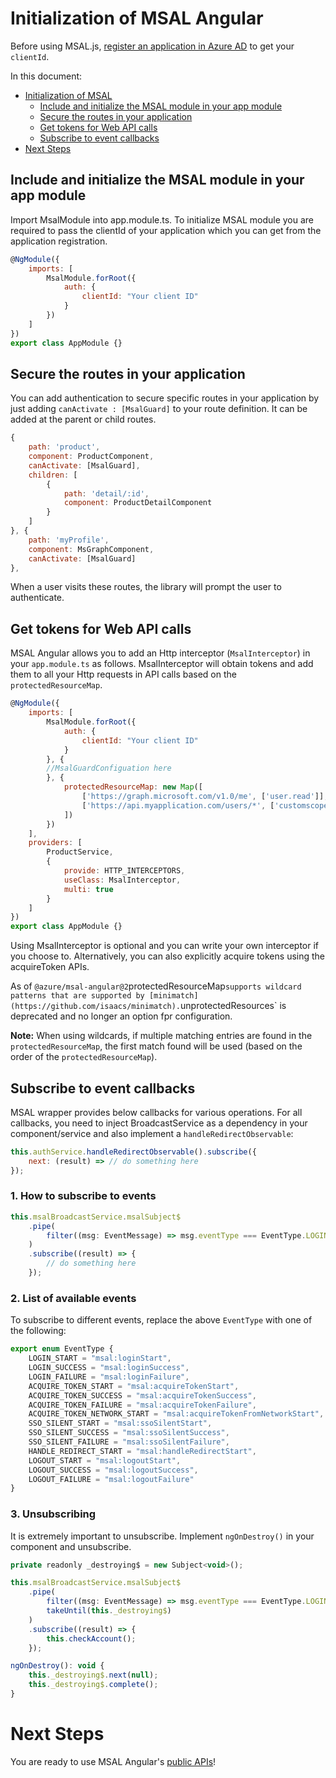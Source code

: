 # Initialization of MSAL Angular

Before using MSAL.js, [register an application in Azure AD](https://docs.microsoft.com/azure/active-directory/develop/quickstart-register-app) to get your `clientId`.

In this document:
- [Initialization of MSAL](#initialization-of-msal-angular)
    - [Include and initialize the MSAL module in your app module](#include-and-initialize-the-msal-module-in-your-app-module)
    - [Secure the routes in your application](#secure-the-routes-in-your-application)
    - [Get tokens for Web API calls](#get-tokens-for-web-api-calls)
    - [Subscribe to event callbacks](#subscribe-to-event-callbacks)
- [Next Steps](#next-steps)



## Include and initialize the MSAL module in your app module

Import MsalModule into app.module.ts. To initialize MSAL module you are required to pass the clientId of your application which you can get from the application registration.

```js
@NgModule({
    imports: [
        MsalModule.forRoot({
            auth: {
                clientId: "Your client ID"
            }
        })
    ]
})
export class AppModule {}
```

## Secure the routes in your application

You can add authentication to secure specific routes in your application by just adding `canActivate : [MsalGuard]` to your route definition. It can be added at the parent or child routes.

```js
{
    path: 'product',
    component: ProductComponent,
    canActivate: [MsalGuard],
    children: [
        {
            path: 'detail/:id',
            component: ProductDetailComponent
        }
    ]
}, {
    path: 'myProfile',
    component: MsGraphComponent,
    canActivate: [MsalGuard]
},
```

When a user visits these routes, the library will prompt the user to authenticate.

## Get tokens for Web API calls

MSAL Angular allows you to add an Http interceptor (`MsalInterceptor`) in your `app.module.ts` as follows. MsalInterceptor will obtain tokens and add them to all your Http requests in API calls based on the `protectedResourceMap`.

```js
@NgModule({
    imports: [
        MsalModule.forRoot({
            auth: {
                clientId: "Your client ID"
            }
        }, {
        //MsalGuardConfiguation here
        }, {
            protectedResourceMap: new Map([
                ['https://graph.microsoft.com/v1.0/me', ['user.read']],
                ['https://api.myapplication.com/users/*', ['customscope.read']]
            ])
        })
    ],
    providers: [
        ProductService, 
        {
            provide: HTTP_INTERCEPTORS,
            useClass: MsalInterceptor,
            multi: true
        }
    ]
})
export class AppModule {}
```

Using MsalInterceptor is optional and you can write your own interceptor if you choose to. Alternatively, you can also explicitly acquire tokens using the acquireToken APIs.

As of `@azure/msal-angular@2`protectedResourceMap` supports wildcard patterns that are supported by [minimatch](https://github.com/isaacs/minimatch). `unprotectedResources` is deprecated and no longer an option fpr configuration. 

**Note:** When using wildcards, if multiple matching entries are found in the `protectedResourceMap`, the first match found will be used (based on the order of the `protectedResourceMap`).

## Subscribe to event callbacks

MSAL wrapper provides below callbacks for various operations. For all callbacks, you need to inject BroadcastService as a dependency in your component/service and also implement a `handleRedirectObservable`:

```js
this.authService.handleRedirectObservable().subscribe({
    next: (result) => // do something here
});
```

### 1. How to subscribe to events

```js
this.msalBroadcastService.msalSubject$
    .pipe(
        filter((msg: EventMessage) => msg.eventType === EventType.LOGIN_SUCCESS)
    )
    .subscribe((result) => {
        // do something here
    });
```

### 2. List of available events

To subscribe to different events, replace the above `EventType` with one of the following:

```js
export enum EventType {
    LOGIN_START = "msal:loginStart",
    LOGIN_SUCCESS = "msal:loginSuccess",
    LOGIN_FAILURE = "msal:loginFailure",
    ACQUIRE_TOKEN_START = "msal:acquireTokenStart",
    ACQUIRE_TOKEN_SUCCESS = "msal:acquireTokenSuccess",
    ACQUIRE_TOKEN_FAILURE = "msal:acquireTokenFailure",
    ACQUIRE_TOKEN_NETWORK_START = "msal:acquireTokenFromNetworkStart",
    SSO_SILENT_START = "msal:ssoSilentStart",
    SSO_SILENT_SUCCESS = "msal:ssoSilentSuccess",
    SSO_SILENT_FAILURE = "msal:ssoSilentFailure",
    HANDLE_REDIRECT_START = "msal:handleRedirectStart",
    LOGOUT_START = "msal:logoutStart",
    LOGOUT_SUCCESS = "msal:logoutSuccess",
    LOGOUT_FAILURE = "msal:logoutFailure"
}
```

### 3. Unsubscribing

It is extremely important to unsubscribe. Implement `ngOnDestroy()` in your component and unsubscribe.

```js
private readonly _destroying$ = new Subject<void>();

this.msalBroadcastService.msalSubject$
    .pipe(
        filter((msg: EventMessage) => msg.eventType === EventType.LOGIN_SUCCESS),
        takeUntil(this._destroying$)
    )
    .subscribe((result) => {
        this.checkAccount();
    });

ngOnDestroy(): void {
    this._destroying$.next(null);
    this._destroying$.complete();
}
```

# Next Steps

You are ready to use MSAL Angular's [public APIs](./public-apis.md)!